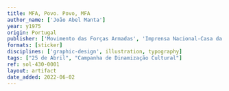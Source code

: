 ```yaml
---
title: MFA, Povo. Povo, MFA
author_name: ['João Abel Manta']
year: y1975
origin: Portugal
publisher: ['Movimento das Forças Armadas', 'Imprensa Nacional-Casa da Moeda']
formats: [sticker]
disciplines: ['graphic-design', illustration, typography]
tags: ["25 de Abril", "Campanha de Dinamização Cultural"]
ref: sol-430-0001
layout: artifact
date_added: 2022-06-02
---
```

